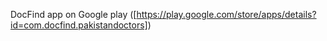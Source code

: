 DocFind app on Google play ([https://play.google.com/store/apps/details?id=com.docfind.pakistandoctors])
